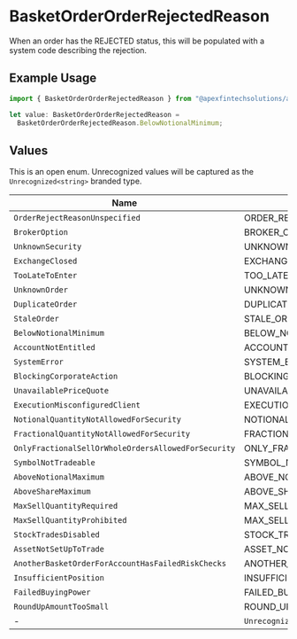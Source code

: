 # BasketOrderOrderRejectedReason

When an order has the REJECTED status, this will be populated with a system code describing the rejection.

## Example Usage

```typescript
import { BasketOrderOrderRejectedReason } from "@apexfintechsolutions/ascend-sdk/models/components";

let value: BasketOrderOrderRejectedReason =
  BasketOrderOrderRejectedReason.BelowNotionalMinimum;
```

## Values

This is an open enum. Unrecognized values will be captured as the `Unrecognized<string>` branded type.

| Name                                                      | Value                                                     |
| --------------------------------------------------------- | --------------------------------------------------------- |
| `OrderRejectReasonUnspecified`                            | ORDER_REJECT_REASON_UNSPECIFIED                           |
| `BrokerOption`                                            | BROKER_OPTION                                             |
| `UnknownSecurity`                                         | UNKNOWN_SECURITY                                          |
| `ExchangeClosed`                                          | EXCHANGE_CLOSED                                           |
| `TooLateToEnter`                                          | TOO_LATE_TO_ENTER                                         |
| `UnknownOrder`                                            | UNKNOWN_ORDER                                             |
| `DuplicateOrder`                                          | DUPLICATE_ORDER                                           |
| `StaleOrder`                                              | STALE_ORDER                                               |
| `BelowNotionalMinimum`                                    | BELOW_NOTIONAL_MINIMUM                                    |
| `AccountNotEntitled`                                      | ACCOUNT_NOT_ENTITLED                                      |
| `SystemError`                                             | SYSTEM_ERROR                                              |
| `BlockingCorporateAction`                                 | BLOCKING_CORPORATE_ACTION                                 |
| `UnavailablePriceQuote`                                   | UNAVAILABLE_PRICE_QUOTE                                   |
| `ExecutionMisconfiguredClient`                            | EXECUTION_MISCONFIGURED_CLIENT                            |
| `NotionalQuantityNotAllowedForSecurity`                   | NOTIONAL_QUANTITY_NOT_ALLOWED_FOR_SECURITY                |
| `FractionalQuantityNotAllowedForSecurity`                 | FRACTIONAL_QUANTITY_NOT_ALLOWED_FOR_SECURITY              |
| `OnlyFractionalSellOrWholeOrdersAllowedForSecurity`       | ONLY_FRACTIONAL_SELL_OR_WHOLE_ORDERS_ALLOWED_FOR_SECURITY |
| `SymbolNotTradeable`                                      | SYMBOL_NOT_TRADEABLE                                      |
| `AboveNotionalMaximum`                                    | ABOVE_NOTIONAL_MAXIMUM                                    |
| `AboveShareMaximum`                                       | ABOVE_SHARE_MAXIMUM                                       |
| `MaxSellQuantityRequired`                                 | MAX_SELL_QUANTITY_REQUIRED                                |
| `MaxSellQuantityProhibited`                               | MAX_SELL_QUANTITY_PROHIBITED                              |
| `StockTradesDisabled`                                     | STOCK_TRADES_DISABLED                                     |
| `AssetNotSetUpToTrade`                                    | ASSET_NOT_SET_UP_TO_TRADE                                 |
| `AnotherBasketOrderForAccountHasFailedRiskChecks`         | ANOTHER_BASKET_ORDER_FOR_ACCOUNT_HAS_FAILED_RISK_CHECKS   |
| `InsufficientPosition`                                    | INSUFFICIENT_POSITION                                     |
| `FailedBuyingPower`                                       | FAILED_BUYING_POWER                                       |
| `RoundUpAmountTooSmall`                                   | ROUND_UP_AMOUNT_TOO_SMALL                                 |
| -                                                         | `Unrecognized<string>`                                    |